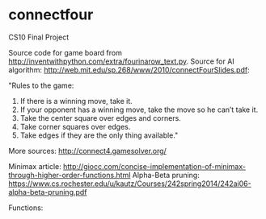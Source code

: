 # connectfour
CS10 Final Project

Source code for game board from http://inventwithpython.com/extra/fourinarow_text.py. 
Source for AI algorithm: http://web.mit.edu/sp.268/www/2010/connectFourSlides.pdf:
  
  "Rules to the game:
  
1. If there is a winning move, take it.
2. If your opponent has a winning move, take the move so he
can’t take it.
3. Take the center square over edges and corners.
4. Take corner squares over edges.
5. Take edges if they are the only thing available."

More sources: http://connect4.gamesolver.org/

Minimax article: http://giocc.com/concise-implementation-of-minimax-through-higher-order-functions.html
Alpha-Beta pruning: https://www.cs.rochester.edu/u/kautz/Courses/242spring2014/242ai06-alpha-beta-pruning.pdf

Functions: 

